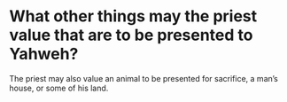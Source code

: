 # What other things may the priest value that are to be presented to Yahweh?

The priest may also value an animal to be presented for sacrifice, a man’s house, or some of his land.

